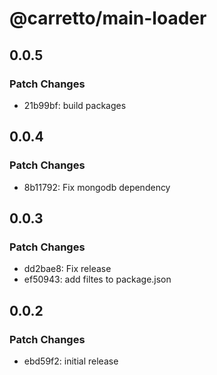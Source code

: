 # @carretto/main-loader

## 0.0.5

### Patch Changes

- 21b99bf: build packages

## 0.0.4

### Patch Changes

- 8b11792: Fix mongodb dependency

## 0.0.3

### Patch Changes

- dd2bae8: Fix release
- ef50943: add filtes to package.json

## 0.0.2

### Patch Changes

- ebd59f2: initial release
